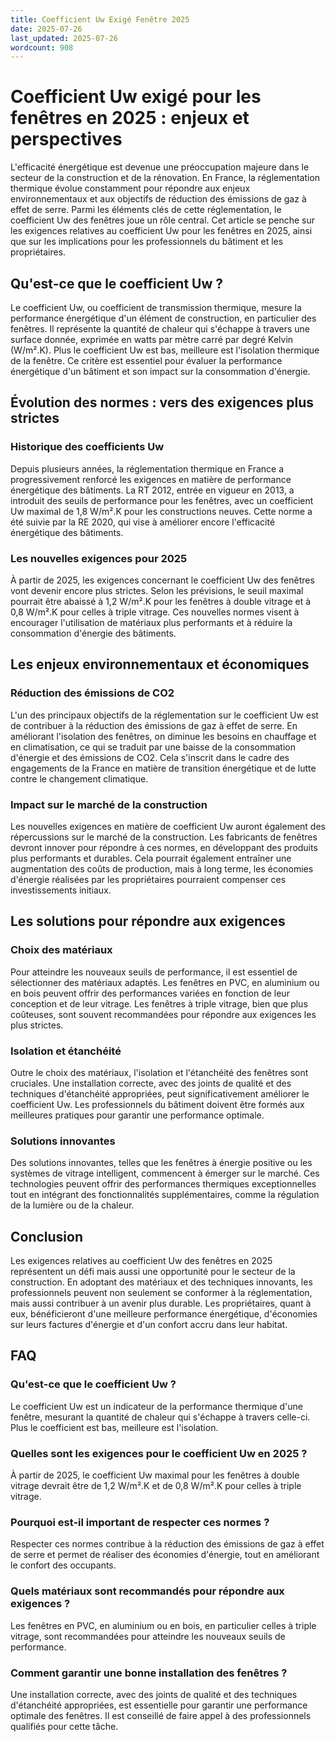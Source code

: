 ```yaml
---
title: Coefficient Uw Exigé Fenêtre 2025
date: 2025-07-26
last_updated: 2025-07-26
wordcount: 908
---
```


# Coefficient Uw exigé pour les fenêtres en 2025 : enjeux et perspectives

L'efficacité énergétique est devenue une préoccupation majeure dans le secteur de la construction et de la rénovation. En France, la réglementation thermique évolue constamment pour répondre aux enjeux environnementaux et aux objectifs de réduction des émissions de gaz à effet de serre. Parmi les éléments clés de cette réglementation, le coefficient Uw des fenêtres joue un rôle central. Cet article se penche sur les exigences relatives au coefficient Uw pour les fenêtres en 2025, ainsi que sur les implications pour les professionnels du bâtiment et les propriétaires.

## Qu'est-ce que le coefficient Uw ?

Le coefficient Uw, ou coefficient de transmission thermique, mesure la performance énergétique d'un élément de construction, en particulier des fenêtres. Il représente la quantité de chaleur qui s'échappe à travers une surface donnée, exprimée en watts par mètre carré par degré Kelvin (W/m².K). Plus le coefficient Uw est bas, meilleure est l'isolation thermique de la fenêtre. Ce critère est essentiel pour évaluer la performance énergétique d'un bâtiment et son impact sur la consommation d'énergie.

## Évolution des normes : vers des exigences plus strictes

### Historique des coefficients Uw

Depuis plusieurs années, la réglementation thermique en France a progressivement renforcé les exigences en matière de performance énergétique des bâtiments. La RT 2012, entrée en vigueur en 2013, a introduit des seuils de performance pour les fenêtres, avec un coefficient Uw maximal de 1,8 W/m².K pour les constructions neuves. Cette norme a été suivie par la RE 2020, qui vise à améliorer encore l'efficacité énergétique des bâtiments.

### Les nouvelles exigences pour 2025

À partir de 2025, les exigences concernant le coefficient Uw des fenêtres vont devenir encore plus strictes. Selon les prévisions, le seuil maximal pourrait être abaissé à 1,2 W/m².K pour les fenêtres à double vitrage et à 0,8 W/m².K pour celles à triple vitrage. Ces nouvelles normes visent à encourager l'utilisation de matériaux plus performants et à réduire la consommation d'énergie des bâtiments.

## Les enjeux environnementaux et économiques

### Réduction des émissions de CO2

L'un des principaux objectifs de la réglementation sur le coefficient Uw est de contribuer à la réduction des émissions de gaz à effet de serre. En améliorant l'isolation des fenêtres, on diminue les besoins en chauffage et en climatisation, ce qui se traduit par une baisse de la consommation d'énergie et des émissions de CO2. Cela s'inscrit dans le cadre des engagements de la France en matière de transition énergétique et de lutte contre le changement climatique.

### Impact sur le marché de la construction

Les nouvelles exigences en matière de coefficient Uw auront également des répercussions sur le marché de la construction. Les fabricants de fenêtres devront innover pour répondre à ces normes, en développant des produits plus performants et durables. Cela pourrait également entraîner une augmentation des coûts de production, mais à long terme, les économies d'énergie réalisées par les propriétaires pourraient compenser ces investissements initiaux.

## Les solutions pour répondre aux exigences

### Choix des matériaux

Pour atteindre les nouveaux seuils de performance, il est essentiel de sélectionner des matériaux adaptés. Les fenêtres en PVC, en aluminium ou en bois peuvent offrir des performances variées en fonction de leur conception et de leur vitrage. Les fenêtres à triple vitrage, bien que plus coûteuses, sont souvent recommandées pour répondre aux exigences les plus strictes.

### Isolation et étanchéité

Outre le choix des matériaux, l'isolation et l'étanchéité des fenêtres sont cruciales. Une installation correcte, avec des joints de qualité et des techniques d'étanchéité appropriées, peut significativement améliorer le coefficient Uw. Les professionnels du bâtiment doivent être formés aux meilleures pratiques pour garantir une performance optimale.

### Solutions innovantes

Des solutions innovantes, telles que les fenêtres à énergie positive ou les systèmes de vitrage intelligent, commencent à émerger sur le marché. Ces technologies peuvent offrir des performances thermiques exceptionnelles tout en intégrant des fonctionnalités supplémentaires, comme la régulation de la lumière ou de la chaleur.

## Conclusion

Les exigences relatives au coefficient Uw des fenêtres en 2025 représentent un défi mais aussi une opportunité pour le secteur de la construction. En adoptant des matériaux et des techniques innovants, les professionnels peuvent non seulement se conformer à la réglementation, mais aussi contribuer à un avenir plus durable. Les propriétaires, quant à eux, bénéficieront d'une meilleure performance énergétique, d'économies sur leurs factures d'énergie et d'un confort accru dans leur habitat.

## FAQ

### Qu'est-ce que le coefficient Uw ?

Le coefficient Uw est un indicateur de la performance thermique d'une fenêtre, mesurant la quantité de chaleur qui s'échappe à travers celle-ci. Plus le coefficient est bas, meilleure est l'isolation.

### Quelles sont les exigences pour le coefficient Uw en 2025 ?

À partir de 2025, le coefficient Uw maximal pour les fenêtres à double vitrage devrait être de 1,2 W/m².K et de 0,8 W/m².K pour celles à triple vitrage.

### Pourquoi est-il important de respecter ces normes ?

Respecter ces normes contribue à la réduction des émissions de gaz à effet de serre et permet de réaliser des économies d'énergie, tout en améliorant le confort des occupants.

### Quels matériaux sont recommandés pour répondre aux exigences ?

Les fenêtres en PVC, en aluminium ou en bois, en particulier celles à triple vitrage, sont recommandées pour atteindre les nouveaux seuils de performance.

### Comment garantir une bonne installation des fenêtres ?

Une installation correcte, avec des joints de qualité et des techniques d'étanchéité appropriées, est essentielle pour garantir une performance optimale des fenêtres. Il est conseillé de faire appel à des professionnels qualifiés pour cette tâche.